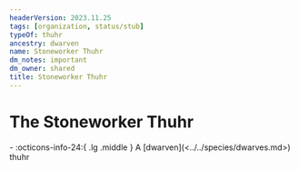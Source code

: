 ```yaml
---
headerVersion: 2023.11.25
tags: [organization, status/stub]
typeOf: thuhr
ancestry: dwarven
name: Stoneworker Thuhr
dm_notes: important
dm_owner: shared
title: Stoneworker Thuhr
---
```

# The Stoneworker Thuhr
<div class="grid cards ext-narrow-margin ext-one-column" markdown>
-
   :octicons-info-24:{ .lg .middle } A [dwarven](<../../species/dwarves.md>) thuhr  
</div>


